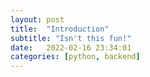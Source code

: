 ```yaml
---
layout: post
title:  "Introduction"
subtitle: "Isn't this fun!"
date:   2022-02-16 23:34:01
categories: [python, backend]
---
```

